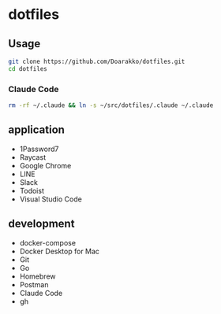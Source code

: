 # dotfiles

## Usage

```bash
git clone https://github.com/Doarakko/dotfiles.git
cd dotfiles
```

### Claude Code

```bash
rm -rf ~/.claude && ln -s ~/src/dotfiles/.claude ~/.claude
```

## application

- 1Password7
- Raycast
- Google Chrome
- LINE
- Slack
- Todoist
- Visual Studio Code

## development

- docker-compose
- Docker Desktop for Mac
- Git
- Go
- Homebrew
- Postman
- Claude Code
- gh

